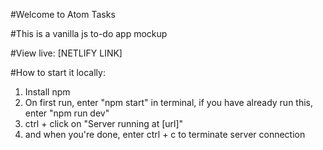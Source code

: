 #Welcome to Atom Tasks

#This is a vanilla js to-do app mockup

#View live: [NETLIFY LINK]

#How to start it locally:
1. Install npm
2. On first run, enter "npm start" in terminal, if you have already run this, enter "npm run dev"
3. ctrl + click on "Server running at [url]"
4. and when you're done, enter ctrl + c to terminate server connection